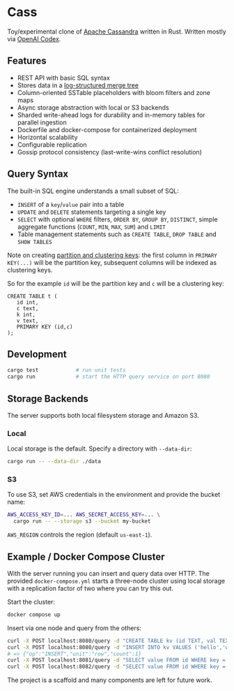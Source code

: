 # Cass

Toy/experimental clone of [Apache Cassandra](https://en.wikipedia.org/wiki/Apache_Cassandra) written in Rust. Written mostly via [OpenAI Codex](https://chatgpt.com/codex).

## Features

- REST API with basic SQL syntax
- Stores data in a [log-structured merge tree](https://en.wikipedia.org/wiki/Log-structured_merge-tree)
- Column-oriented SSTable placeholders with bloom filters and zone maps
- Async storage abstraction with local or S3 backends
- Sharded write-ahead logs for durability and in-memory tables for parallel ingestion
- Dockerfile and docker-compose for containerized deployment
- Horizontal scalability
- Configurable replication
- Gossip protocol consistency (last-write-wins conflict resolution)

## Query Syntax

The built-in SQL engine understands a small subset of SQL:

- `INSERT` of a `key`/`value` pair into a table
- `UPDATE` and `DELETE` statements targeting a single key
- `SELECT` with optional `WHERE` filters, `ORDER BY`, `GROUP BY`,
  `DISTINCT`, simple aggregate functions (`COUNT`, `MIN`, `MAX`, `SUM`)
  and `LIMIT`
- Table management statements such as `CREATE TABLE`, `DROP TABLE` and
  `SHOW TABLES`

Note on creating [partition and clustering keys](https://cassandra.apache.org/doc/4.0/cassandra/data_modeling/intro.html#partitions):
the first column in `PRIMARY KEY(...)` will be the partition key, subsequent columns will be indexed as clustering keys.

So for the example `id` will be the partition key and `c` will be a clustering key:

```
CREATE TABLE t (
   id int,
   c text,
   k int,
   v text,
   PRIMARY KEY (id,c)
);
```

## Development

```bash
cargo test            # run unit tests
cargo run             # start the HTTP query service on port 8080
```

## Storage Backends

The server supports both local filesystem storage and Amazon S3.

### Local

Local storage is the default. Specify a directory with `--data-dir`:

```bash
cargo run -- --data-dir ./data
```

### S3

To use S3, set AWS credentials in the environment and provide the bucket
name:

```bash
AWS_ACCESS_KEY_ID=... AWS_SECRET_ACCESS_KEY=... \
  cargo run -- --storage s3 --bucket my-bucket
```

`AWS_REGION` controls the region (default `us-east-1`).

## Example / Docker Compose Cluster

With the server running you can insert and query data over HTTP. The provided `docker-compose.yml` starts a three-node cluster using local
storage with a replication factor of two where you can try this out.

Start the cluster:

```bash
docker compose up
```

Insert via one node and query from the others:

```bash
curl -X POST localhost:8080/query -d "CREATE TABLE kv (id TEXT, val TEXT, PRIMARY KEY(id))"
curl -X POST localhost:8080/query -d "INSERT INTO kv VALUES ('hello','world')"
# => {"op":"INSERT","unit":"row","count":1}
curl -X POST localhost:8081/query -d "SELECT value FROM id WHERE key = 'hello'"
curl -X POST localhost:8082/query -d "SELECT value FROM id WHERE key = 'hello'"
```

The project is a scaffold and many components are left for future work.
